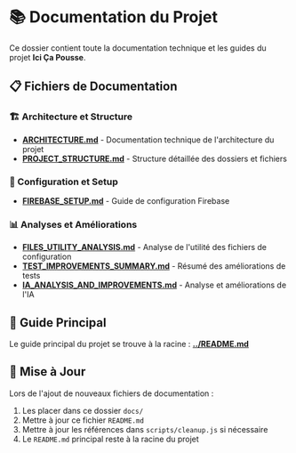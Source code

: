 # 📚 Documentation du Projet

Ce dossier contient toute la documentation technique et les guides du projet **Ici Ça Pousse**.

## 📋 Fichiers de Documentation

### 🏗️ Architecture et Structure
- **[ARCHITECTURE.md](./ARCHITECTURE.md)** - Documentation technique de l'architecture du projet
- **[PROJECT_STRUCTURE.md](./PROJECT_STRUCTURE.md)** - Structure détaillée des dossiers et fichiers

### 🔧 Configuration et Setup
- **[FIREBASE_SETUP.md](./FIREBASE_SETUP.md)** - Guide de configuration Firebase

### 📊 Analyses et Améliorations
- **[FILES_UTILITY_ANALYSIS.md](./FILES_UTILITY_ANALYSIS.md)** - Analyse de l'utilité des fichiers de configuration
- **[TEST_IMPROVEMENTS_SUMMARY.md](./TEST_IMPROVEMENTS_SUMMARY.md)** - Résumé des améliorations de tests
- **[IA_ANALYSIS_AND_IMPROVEMENTS.md](./IA_ANALYSIS_AND_IMPROVEMENTS.md)** - Analyse et améliorations de l'IA

## 🚀 Guide Principal

Le guide principal du projet se trouve à la racine : **[../README.md](../README.md)**

## 📝 Mise à Jour

Lors de l'ajout de nouveaux fichiers de documentation :
1. Les placer dans ce dossier `docs/`
2. Mettre à jour ce fichier `README.md`
3. Mettre à jour les références dans `scripts/cleanup.js` si nécessaire
4. Le `README.md` principal reste à la racine du projet 